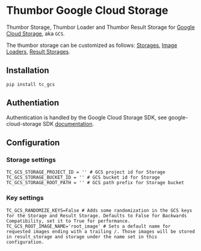 # Thumbor Google Cloud Storage

Thumbor Storage, Thumbor Loader and Thumbor Result Storage for [Google Cloud Storage](https://cloud.google.com/storage), aka `GCS`.

The thumbor storage can be customized as follows: [Storages](https://thumbor.readthedocs.io/en/latest/custom_storages.html), [Image Loaders](https://thumbor.readthedocs.io/en/latest/custom_loaders.html), [Result Storages](https://thumbor.readthedocs.io/en/latest/custom_result_storages.html).

## Installation
```
pip install tc_gcs
```

## Authentiation
Authentication is handled by the Google Cloud Storage SDK, see google-cloud-storage SDK [documentation](https://googleapis.dev/python/storage/latest/index.html).

## Configuration

### Storage settings
```
TC_GCS_STORAGE_PROJECT_ID = '' # GCS project id for Storage
TC_GCS_STORAGE_BUCKET_ID = '' # GCS bucket id for Storage
TC_GCS_STORAGE_ROOT_PATH = '' # GCS path prefix for Storage bucket
```

### Key settings
```
TC_GCS_RANDOMIZE_KEYS=False # Adds some randomization in the GCS keys for the Storage and Result Storage. Defaults to False for Backwards Compatibility, set it to True for performance.
TC_GCS_ROOT_IMAGE_NAME='root_image' # Sets a default name for requested images ending with a trailing /. Those images will be stored in result_storage and storage under the name set in this configuration.
```
